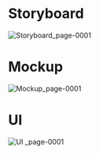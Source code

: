 # Storyboard
![Storyboard_page-0001](https://github.com/user-attachments/assets/581400e8-dddf-4b53-8eb8-8e428d30b77b)

# Mockup
![Mockup_page-0001](https://github.com/user-attachments/assets/f03face9-b58d-4652-9d84-c63dca21cf1f)

# UI
![UI _page-0001](https://github.com/user-attachments/assets/03b66d3c-108f-4edd-b8ec-3af6f2df2fd5)


